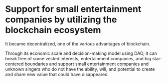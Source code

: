 # Support for small entertainment companies by utilizing the blockchain ecosystem

&#x20;It became decentralized, one of the various advantages of blockchain.

&#x20;Through its economic scale and decision-making model using DAO, it can break free of some vested interests, entertainment companies, and big star-centered boundaries and support small entertainment companies and unknown singers who do not have the ability, will, and potential to create and share new value that could have disappeared.
